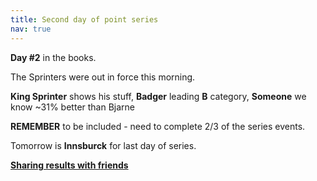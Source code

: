 ```yaml
---
title: Second day of point series
nav: true
---
```


**Day #2** in the books.

The Sprinters were out in force this morning.

**King Sprinter** shows his stuff, **Badger** leading **B** category,
**Someone** we know ~31% better than Bjarne

**REMEMBER** to be included - need to complete 2/3 of the series events.

Tomorrow is **Innsburck** for last day of series.

[**Sharing results with friends**](https://forums.zwift.com/t/sharing-results-with-friends/534276/24 "Sharing with friends at Zwift forum")
